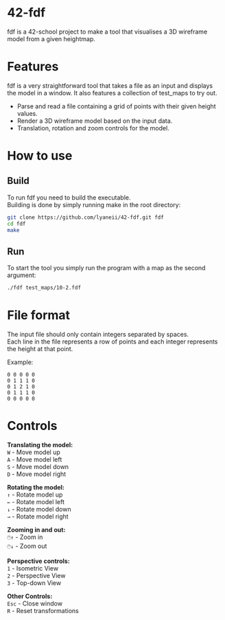 # 42-fdf
fdf is a 42-school project to make a tool that visualises a 3D wireframe model from a given heightmap.

# Features
fdf is a very straightforward tool that takes a file as an input and displays the model in a window. It also features a collection of test_maps to try out.
- Parse and read a file containing a grid of points with their given height values.
- Render a 3D wireframe model based on the input data.
- Translation, rotation and zoom controls for the model.

# How to use
## Build
To run fdf you need to build the executable.\
Building is done by simply running make in the root directory:
```bash
git clone https://github.com/lyaneii/42-fdf.git fdf
cd fdf
make
```
## Run
To start the tool you simply run the program with a map as the second argument:
```bash
./fdf test_maps/10-2.fdf
```

# File format
The input file should only contain integers separated by spaces. \
Each line in the file represents a row of points and each integer represents the height at that point.

Example:
```
0 0 0 0 0
0 1 1 1 0
0 1 2 1 0
0 1 1 1 0
0 0 0 0 0
```

# Controls
**Translating the model:**\
`W` - Move model up\
`A` - Move model left\
`S` - Move model down\
`D` - Move model right

**Rotating the model:**\
`↑` - Rotate model up\
`←` - Rotate model left\
`↓` - Rotate model down\
`→` - Rotate model right

**Zooming in and out:**\
`🖱️↑` - Zoom in\
`🖱️↓` - Zoom out

**Perspective controls:**\
`1` - Isometric View\
`2` - Perspective View\
`3` - Top-down View

**Other Controls:**\
`Esc` - Close window\
`R` - Reset transformations
